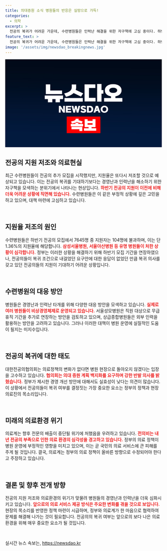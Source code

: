 ```yaml
---
title: 의대증원 소식 병원들의 반응은 실망으로 가득!
categories:
  - 의학
excerpt: >
  전공의 복귀가 어려운 가운데, 수련병원들은 인력난 해결을 위한 자구책에 고심 중이다. 하반기 전공의 추가 모집에도 지원자는 극히 저조하며, 정부의 구제책에도 불구하고 상황은 나아지지 않고 있다. 과연 의료계의 미래는 어떻게 될까?
feature_text: >
  전공의 복귀가 어려운 가운데, 수련병원들은 인력난 해결을 위한 자구책에 고심 중이다. 하반기 전공의 추가 모집에도 지원자는 극히 저조하며, 정부의 구제책에도 불구하고 상황은 나아지지 않고 있다. 과연 의료계의 미래는 어떻게 될까?
image: '/assets/img/newsdao_breakingnews.jpg'
---
```


<p><img src="/assets/img/newsdao_breakingnews.jpg" alt="cryptoinkorea 속보" /></p>

<h2 data-ke-size="size26">전공의 지원 저조와 의료현실</h2>

<p data-ke-size="size16">최근 수련병원들이 전공의 추가 모집을 시작했지만, 지원율은 또다시 저조할 것으로 예상되고 있습니다. 이는 전공의 복귀를 기대하기보다는 경영난과 인력난을 해소하기 위한 자구책을 모색하는 분위기에서 나타나는 현상입니다. <b><span style="color: #ee2323;">하반기 전공의 지원이 이전에 비해 더욱 어려운 상황에 직면해 있습니다.</span></b> 수련병원들은 이 같은 부정적 상황에 깊은 고민을 하고 있으며, 대책 마련에 고심하고 있습니다.</p>

<p data-ke-size="size16">&nbsp;</p>

<h2 data-ke-size="size26">지원율 저조의 원인</h2>

<p data-ke-size="size16">수련병원들은 하반기 전공의 모집에서 7645명 중 지원자는 104명에 불과하며, 이는 단 1.36%의 지원율에 해당합니다. <b><span style="color: #ee2323;">삼성서울병원, 서울아산병원 등 유명 병원들이 처한 상황이 심각합니다.</span></b> 정부는 이러한 상황을 해결하기 위해 하반기 모집 기간을 연장하였으나, 전공의들이 복귀 조건으로 내걸었던 요구안에 대한 응답이 없었던 만큼 복귀 의사를 갖고 있던 전공의들의 지원이 기대하기 어려운 상황입니다.</p>

<p data-ke-size="size16">&nbsp;</p>

<h2 data-ke-size="size26">수련병원의 대응 방안</h2>

<p data-ke-size="size16">병원들은 경영난과 인력난 타개를 위해 다양한 대응 방안을 모색하고 있습니다. <b><span style="color: #ee2323;">실제로 여러 병원들이 비상경영체제로 운영되고 있습니다.</span></b> 서울성모병원은 직원 대상으로 무급휴직 기간을 추가로 연장하는 방안을 검토하고 있으며, 상급종합병원들은 외부 인력을 활용하는 방안을 고려하고 있습니다. 그러나 이러한 대책이 병원 운영에 실질적인 도움이 될지는 미지수입니다.</p>

<p data-ke-size="size16">&nbsp;</p>

<h2 data-ke-size="size26">전공의 복귀에 대한 태도</h2>

<p data-ke-size="size16">대한전공의협의회는 의료정책의 변화가 없다면 병원 현장으로 돌아오지 않겠다는 입장을 고수하고 있습니다. <b><span style="color: #ee2323;">협의회는 의대 증원 계획 백지화를 요구하며 강한 반발 의사를 밝혔습니다.</span></b> 정부가 제시한 경영 개선 방안에 대해서도 실효성이 낮다는 의견이 많습니다. 이 상황에서 전공의들이 복귀 여부를 결정짓는 가장 중요한 요소는 정부의 정책과 현장 의료진의 목소리입니다.</p>

<p data-ke-size="size16">&nbsp;</p>

<h2 data-ke-size="size26">미래의 의료환경 위기</h2>

<p data-ke-size="size16">의료계는 향후 전문의 배출이 중단될 위기에 처했음을 우려하고 있습니다. <b><span style="color: #ee2323;">전의비는 내년 전공의 부족으로 인한 의료 환경의 심각성을 경고하고 있습니다.</span></b> 정부의 의료 정책이 병원 운영에 부정적인 영향을 미치고 있으며, 이는 곧 국민의 의료 서비스에 큰 피해를 주게 될 것입니다. 결국, 의료계는 정부의 의료 정책이 올바른 방향으로 수정되어야 한다고 주장하고 있습니다.</p>

<p data-ke-size="size16">&nbsp;</p>

<h2 data-ke-size="size26">결론 및 향후 전개 방향</h2>

<p data-ke-size="size16">전공의 지원 저조와 의료환경의 위기가 맞물려 병원들의 경영난과 인력난을 더욱 심화시키고 있습니다. <b><span style="color: #ee2323;">앞으로의 의료 서비스 제공 방식은 주요한 변화를 겪을 것으로 보입니다.</span></b> 현장의 목소리를 반영한 정책 마련이 시급하며, 정부와 의료계가 한 마음으로 협력하여 문제를 해결해 나가는 것이 필요합니다. 전공의의 복귀 여부는 앞으로의 보다 나은 의료 환경을 위해 매우 중요한 요소가 될 것입니다. </p>

<p data-ke-size="size16">&nbsp;</p>
실시간 뉴스 속보는, <a href="https://newsdao.kr" rel="dofollow">https://newsdao.kr</a>


